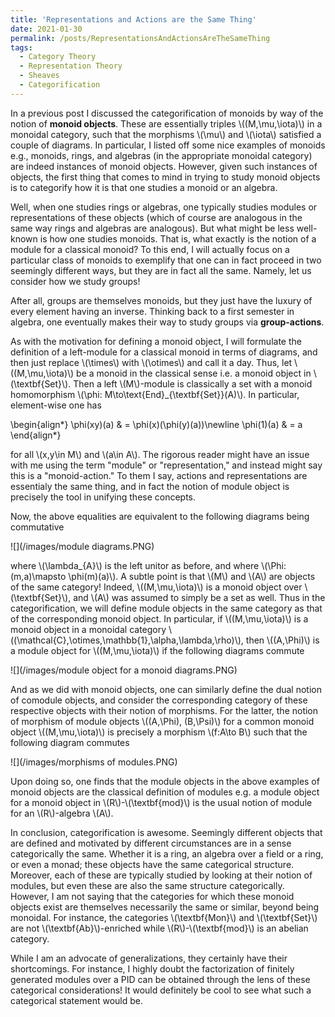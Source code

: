 ```yaml
---
title: 'Representations and Actions are the Same Thing'
date: 2021-01-30
permalink: /posts/RepresentationsAndActionsAreTheSameThing
tags:
  - Category Theory
  - Representation Theory
  - Sheaves
  - Categorification
---
```



In a previous post I discussed the categorification of monoids by way of the notion of **monoid objects**. These are essentially triples \\((M,\mu,\iota)\\) in a monoidal category, such that the morphisms \\(\mu\\) and \\(\iota\\) satisfied a couple of diagrams. In particular, I listed off some nice examples of monoids e.g., monoids, rings, and algebras (in the appropriate monoidal category) are indeed instances of monoid objects. However, given such instances of objects, the first thing that comes to mind in trying to study monoid objects is to categorify how it is that one studies a monoid or an algebra.

Well, when one studies rings or algebras, one typically studies modules or representations of these objects (which of course are analogous in the same way rings and algebras are analogous). But what might be less well-known is how one studies monoids. That is, what exactly is the notion of a module for a classical monoid? To this end, I will actually focus on a particular class of monoids to exemplify that one can in fact proceed in two seemingly different ways, but they are in fact all the same. Namely, let us consider how we study groups!

After all, groups are themselves monoids, but they just have the luxury of every element having an inverse. Thinking back to a first semester in algebra, one eventually makes their way to study groups via **group-actions**.

As with the motivation for defining a monoid object, I will formulate the definition of a left-module for a classical monoid in terms of diagrams, and then just replace \\(\times\\) with \\(\otimes\\) and call it a day. Thus, let \\((M,\mu,\iota)\\) be a monoid in the classical sense i.e. a monoid object in \\(\textbf{Set}\\). Then a left \\(M\\)-module is classically a set with a monoid homomorphism \\(\phi: M\to\text{End}\_{\textbf{Set}}(A)\\). In particular, element-wise one has

\begin{align\*}
    \phi(xy)(a) & = \phi(x)(\phi(y)(a))\newline
    \phi(1)(a) & = a
\end{align\*}

for all \\(x,y\in M\\) and \\(a\in A\\). The rigorous reader might have an issue with me using the term "module" or "representation," and instead might say this is a "monoid-action." To them I say, actions and representations are essentialy the same thing, and in fact the notion of module object is precisely the tool in unifying these concepts.

Now, the above equalities are equivalent to the following diagrams being commutative

![](/images/module diagrams.PNG)

where \\(\lambda\_{A}\\) is the left unitor as before, and where \\(\Phi: (m,a)\mapsto \phi(m)(a)\\). A subtle point is that \\(M\\) and \\(A\\) are objects of the same category! Indeed, \\((M,\mu,\iota)\\) is a monoid object over \\(\textbf{Set}\\), and \\(A\\) was assumed to simply be a set as well. Thus in the categorification, we will define module objects in the same category as that of the corresponding monoid object. In particular, if \\((M,\mu,\iota)\\) is a monoid object in a monoidal category \\((\mathcal{C},\otimes,\mathbb{1},\alpha,\lambda,\rho)\\), then \\((A,\Phi)\\) is a module object for \\((M,\mu,\iota)\\) if the following diagrams commute

![](/images/module object for a monoid diagrams.PNG)

And as we did with monoid objects, one can similarly define the dual notion of comodule objects, and consider the corresponding category of these respective objects with their notion of morphisms. For the latter, the notion of morphism of module objects \\((A,\Phi), (B,\Psi)\\) for a common monoid object \\((M,\mu,\iota)\\) is precisely a morphism \\(f:A\to B\\) such that the following diagram commutes

![](/images/morphisms of modules.PNG)

Upon doing so, one finds that the module objects in the above examples of monoid objects are the classical definition of modules e.g. a module object for a monoid object in \\(R\\)-\\(\textbf{mod}\\) is the usual notion of module for an \\(R\\)-algebra \\(A\\).  

In conclusion, categorification is awesome. Seemingly different objects that are defined and motivated by different circumstances are in a sense categorically the same. Whether it is a ring, an algebra over a field or a ring, or even a monad; these objects have the same categorical structure. Moreover, each of these are typically studied by looking at their notion of modules, but even these are also the same structure categorically. However, I am not saying that the categories for which these monoid objects exist are themselves necessarily the same or similar, beyond being monoidal. For instance, the categories \\(\textbf{Mon}\\) and \\(\textbf{Set}\\) are not \\(\textbf{Ab}\\)-enriched while \\(R\\)-\\(\textbf{mod}\\) is an abelian category.

While I am an advocate of generalizations, they certainly have their shortcomings. For instance, I highly doubt the factorization of finitely generated modules over a PID can be obtained through the lens of these categorical considerations! It would definitely be cool to see what such a categorical statement would be.









